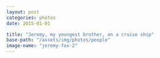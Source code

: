 ```yaml
---
layout: post
categories: photos
date: 2015-01-01

title: "Jeremy, my youngest brother, on a cruise ship"
base-path: "/assets/img/photos/people"
image-name: "jeremy-fox-2"
---
```

